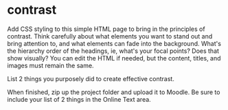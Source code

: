 # contrast
Add CSS styling to this simple HTML page to bring in the principles of contrast. Think carefully about what elements you want to stand out and bring attention to, and what elements can fade into the background. What's the hierarchy order of the headings, ie, what's your focal points? Does that show visually? You can edit the HTML if needed, but the content, titles, and images must remain the same.

List 2 things you purposely did to create effective contrast.

When finished, zip up the project folder and upload it to Moodle. Be sure to include your list of 2 things in the Online Text area.
